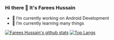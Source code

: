 ### Hi there 👋 It's Farees Hussain

- 🔭 I’m currently working on Android Development
- 🌱 I’m currently learning many things
<!--  - 👯 I’m looking to collaborate on ...  -->
<!--  - 🤔 I’m looking for help with ...  -->
<!--  - 💬 Ask me about ...  -->
<!--  - 📫 How to reach me: ...  -->

[![Farees Hussain's github stats](https://github-readme-stats.wasabeef.vercel.app/api?username=FareesHussain&show_icons=true&line_height=21&show_icons=true&theme=tokyonight )](https://github.com/anuraghazra/github-readme-stats)
[![Top Langs](https://github-readme-stats.vercel.app/api/top-langs/?username=FareesHussain&show_icons=true&layout=compact&theme=tokyonight )](https://github.com/anuraghazra/github-readme-stats)


<!-- <img src="https://komarev.com/ghpvc/?username=FareesHussain&color=blue&style=flat-square" align="right" /> -->
